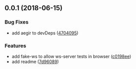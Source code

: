 <a name="0.0.1"></a>
## 0.0.1 (2018-06-15)


### Bug Fixes

* add aegir to devDeps ([4704095](https://github.com/mkg20001/interface-data-exchange/commit/4704095))


### Features

* add fake-ws to allow ws-server tests in browser ([c0198ee](https://github.com/mkg20001/interface-data-exchange/commit/c0198ee))
* add readme ([7d96089](https://github.com/mkg20001/interface-data-exchange/commit/7d96089))



